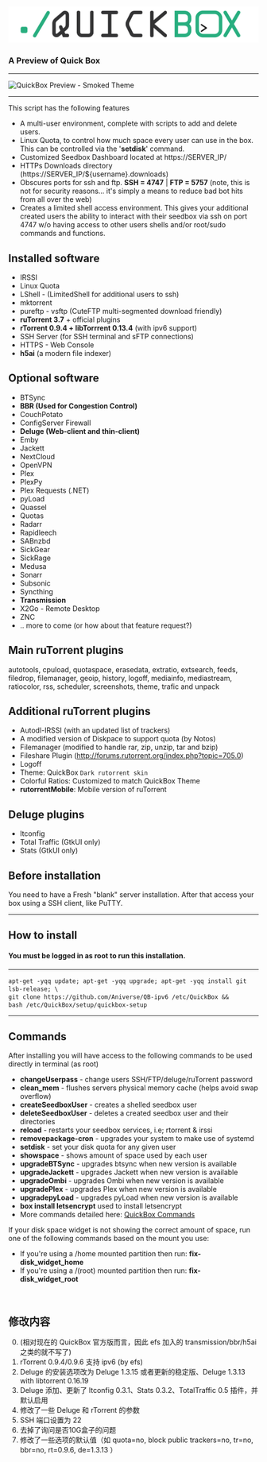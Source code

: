 [![QuickBox](https://github.com/QuickBox/quickbox_github_assets/blob/master/img/quickbox2.png "QuickBox")](https://quickbox.io)

### A Preview of Quick Box

---

![QuickBox Preview - Smoked Theme](https://github.com/QuickBox/quickbox_github_assets/blob/master/img/quickbox_preview-theme_smoked.gif "QuickBox Preview - Smoked Theme")

---

This script has the following features

* A multi-user environment, complete with scripts to add and delete users.
* Linux Quota, to control how much space every user can use in the box. This can be controlled via the '__setdisk__' command.
* Customized Seedbox Dashboard located at https://SERVER_IP/
* HTTPs Downloads directory (https://SERVER_IP/${username}.downloads)
* Obscures ports for ssh and ftp. __SSH = 4747__ | __FTP = 5757__ (note, this is not for security reasons... it's simply a means to reduce bad bot hits from all over the web)
* Creates a limited shell access environment. This gives your additional created users the ability to interact with their seedbox via ssh on port 4747 w/o having access to other users shells and/or root/sudo commands and functions.

## Installed software
* IRSSI
* Linux Quota
* LShell - (LimitedShell for additional users to ssh)
* mktorrent
* pureftp - vsftp (CuteFTP multi-segmented download friendly)
* __ruTorrent 3.7__ + official plugins
* __rTorrent 0.9.4 + libTorrrent 0.13.4__ (with ipv6 support)
* SSH Server (for SSH terminal and sFTP connections)
* HTTPS - Web Console
* __h5ai__ (a modern file indexer)

## Optional software
* BTSync
* __BBR (Used for Congestion Control)__
* CouchPotato
* ConfigServer Firewall
* __Deluge (Web-client and thin-client)__
* Emby
* Jackett
* NextCloud
* OpenVPN
* Plex
* PlexPy
* Plex Requests (.NET)
* pyLoad
* Quassel
* Quotas
* Radarr
* Rapidleech
* SABnzbd
* SickGear
* SickRage
* Medusa
* Sonarr
* Subsonic
* Syncthing
* __Transmission__
* X2Go - Remote Desktop
* ZNC
* .. more to come (or how about that feature request?)

## Main ruTorrent plugins
autotools, cpuload, quotaspace, erasedata, extratio, extsearch, feeds, filedrop, filemanager, geoip, history, logoff, mediainfo, mediastream, ratiocolor, rss, scheduler, screenshots, theme, trafic and unpack

## Additional ruTorrent plugins
* Autodl-IRSSI (with an updated list of trackers)
* A modified version of Diskpace to support quota (by Notos)
* Filemanager (modified to handle rar, zip, unzip, tar and bzip)
* Fileshare Plugin (http://forums.rutorrent.org/index.php?topic=705.0)
* Logoff
* Theme: QuickBox ``Dark rutorrent skin``
* Colorful Ratios: Customized to match QuickBox Theme
* __rutorrentMobile__: Mobile version of ruTorrent

## Deluge plugins
* ltconfig
* Total Traffic (GtkUI only)
* Stats (GtkUI only)

## Before installation
You need to have a Fresh "blank" server installation.
After that access your box using a SSH client, like PuTTY.

---

## How to install

#### You must be logged in as root to run this installation.


---


```
apt-get -yqq update; apt-get -yqq upgrade; apt-get -yqq install git lsb-release; \
git clone https://github.com/Aniverse/QB-ipv6 /etc/QuickBox &&
bash /etc/QuickBox/setup/quickbox-setup
```

---


## Commands
After installing you will have access to the following commands to be used directly in terminal (as root)

* __changeUserpass__ - change users SSH/FTP/deluge/ruTorrent password
* __clean_mem__ - flushes servers physical memory cache (helps avoid swap overflow)
* __createSeedboxUser__ - creates a shelled seedbox user
* __deleteSeedboxUser__ - deletes a created seedbox user and their directories
* __reload__ - restarts your seedbox services, i.e; rtorrent & irssi
* __removepackage-cron__ - upgrades your system to make use of systemd
* __setdisk__ - set your disk quota for any given user
* __showspace__ - shows amount of space used by each user
* __upgradeBTSync__ - upgrades btsync when new version is available
* __upgradeJackett__ - upgrades Jackett when new version is available
* __upgradeOmbi__ - upgrades Ombi when new version is available
* __upgradePlex__ - upgrades Plex when new version is available
* __upgradepyLoad__ - upgrades pyLoad when new version is available
* __box install letsencrypt__ used to install letsencrypt
* More commands detailed here: [QuickBox Commands](https://quickbox.io/wiki/quickbox-commands/)

If your disk space widget is not showing the correct amount of space, run one of the following commands based on the mount you use:
* If you're using a /home mounted partition then run: __fix-disk_widget_home__
* If you're using a /(root) mounted partition then run: __fix-disk_widget_root__
<br/>

## 修改内容
00. (相对现在的 QuickBox 官方版而言，因此 efs 加入的 transmission/bbr/h5ai 之类的就不写了)
01. rTorrent 0.9.4/0.9.6 支持 ipv6 (by efs)
02. Deluge 的安装选项改为 Deluge 1.3.15 或者更新的稳定版、Deluge 1.3.13 with libtorrent 0.16.19
03. Deluge 添加、更新了 ltconfig 0.3.1、Stats 0.3.2、TotalTraffic 0.5 插件，并默认启用
04. 修改了一些 Deluge 和 rTorrent 的参数
05. SSH 端口设置为 22
06. 去掉了询问是否10G盒子的问题
07. 修改了一些选项的默认值（如 quota=no, block public trackers=no, tr=no, bbr=no, rt=0.9.6, de=1.3.13 ）
